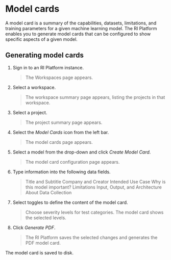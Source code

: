 # Model cards

A model card is a summary of the capabilities, datasets, limitations, and training parameters for a given machine learning model. The RI Platform enables you to generate model cards that can be configured to show specific aspects of a given model.

## Generating model cards

1.  Sign in to an RI Platform instance.  
    >   The Workspaces page appears.
2.  Select a workspace.  
    >   The workspace summary page appears, listing the projects in that workspace.
3.  Select a project.  
    >   The project summary page appears.
4.  Select the *Model Cards* icon from the left bar.
    >   The model cards page appears.
5.  Select a model from the drop-down and click *Create Model Card*.
    >   The model card configuration page appears.
6.  Type information into the following data fields.
    >   Title and Subtitle
    >   Company and Creator
    >   Intended Use Case
    >   Why is this model important?
    >   Limitations
    >   Input, Output, and Architecture
    >   About Data Collection
7.  Select toggles to define the content of the model card.
    >   Choose severity levels for test categories. The model card shows the selected levels.
8.  Click *Generate PDF*.
    >   The RI Platform saves the selected changes and generates the PDF model card.

The model card is saved to disk.